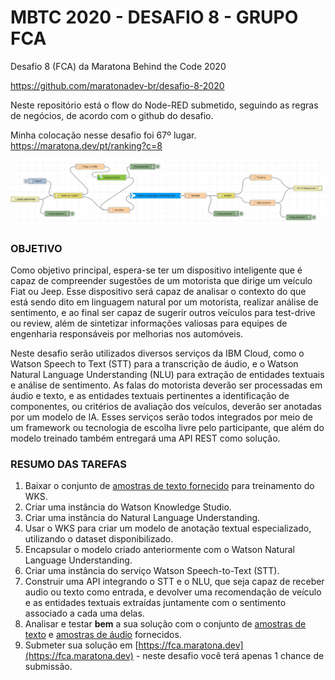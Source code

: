# MBTC 2020 - DESAFIO 8 - GRUPO FCA

Desafio 8 (FCA) da Maratona Behind the Code 2020

https://github.com/maratonadev-br/desafio-8-2020

Neste repositório está o flow do Node-RED submetido, seguindo as regras de negócios, de acordo com o github do desafio.

Minha colocação nesse desafio foi 67º lugar. https://maratona.dev/pt/ranking?c=8

![foto flow](https://github.com/pamm-amorim/mbtc_2020_-desafio_8/blob/main/foto%20flow.JPG)

### OBJETIVO

Como objetivo principal, espera-se ter um dispositivo inteligente que é capaz de compreender sugestões de um motorista que dirige um veículo Fiat ou Jeep. Esse dispositivo será capaz de analisar o contexto do que está sendo dito em linguagem natural por um motorista, realizar análise de sentimento, e ao final ser capaz de sugerir outros veículos para test-drive ou review, além de sintetizar informações valiosas para equipes de engenharia responsáveis por melhorias nos automóveis.

Neste desafio serão utilizados diversos serviços da IBM Cloud, como o Watson Speech to Text (STT) para a transcrição de áudio, e o Watson Natural Language Understanding (NLU) para extração de entidades textuais e análise de sentimento. As falas do motorista deverão ser processadas em áudio e texto, e as entidades textuais pertinentes a identificação de componentes, ou critérios de avaliação dos veículos, deverão ser anotadas por um modelo de IA. Esses serviços serão todos integrados por meio de um framework ou tecnologia de escolha livre pelo participante, que além do modelo treinado também entregará uma API REST como solução.

### RESUMO DAS TAREFAS

1. Baixar o conjunto de [amostras de texto fornecido](./doc/source/dataset) para treinamento do WKS.
2. Criar uma instância do Watson Knowledge Studio.
3. Criar uma instância do Natural Language Understanding.
4. Usar o WKS para criar um modelo de anotação textual especializado, utilizando o dataset disponibilizado.
5. Encapsular o modelo criado anteriormente com o Watson Natural Language Understanding.
6. Criar uma instância do serviço Watson Speech-to-Text (STT).
7. Construir uma API integrando o STT e o NLU, que seja capaz de receber audio ou texto como entrada, e devolver uma recomendação de veículo e as entidades textuais extraídas juntamente com o sentimento associado a cada uma delas.
8. Analisar e testar **bem** a sua solução com o conjunto de [amostras de texto](./doc/source/dataset) e [amostras de áudio](./doc/source/dataset) fornecidos.
9. Submeter sua solução em [https://fca.maratona.dev](https://fca.maratona.dev) - neste desafio você terá apenas 1 chance de submissão.
